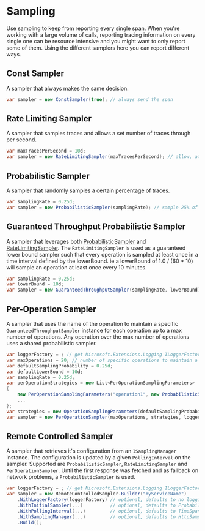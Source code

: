 # Sampling
Use sampling to keep from reporting every single span. When you're working with a large volume of calls, reporting tracing information on every single one can be resource intensive and you might want to only report some of them. Using the different samplers here you can report different ways.

## Const Sampler
A sampler that always makes the same decision.

```C#
var sampler = new ConstSampler(true); // always send the span
```

## Rate Limiting Sampler 
A sampler that samples traces and allows a set number of traces through per second.

```C#
var maxTracesPerSecond = 10d;
var sampler = new RateLimitingSampler(maxTracesPerSecond); // allow, at most, 10 traces through per second.
```

## Probabilistic Sampler
A sampler that randomly samples a certain percentage of traces.

```C#
var samplingRate = 0.25d;
var sampler = new ProbabilisticSampler(samplingRate); // sample 25% of all traces
```

## Guaranteed Throughput Probabilistic Sampler
A sampler that leverages both [ProbabilisticSampler](#probabilistic-sampler) and [RateLimitingSampler](#rate-limiting-sampler). The `RateLimitingSampler` is used as a guaranteed lower bound sampler such that every operation is sampled at least once in a time interval defined by the lowerBound. ie a lowerBound of 1.0 / (60 * 10) will sample an operation at least once every 10 minutes.

```C#
var samplingRate = 0.25d;
var lowerBound = 10d;
var sampler = new GuaranteedThroughputSampler(samplingRate, lowerBound);
```

## Per-Operation Sampler
A sampler that uses the name of the operation to maintain a specific `GuaranteedThroughputSampler` instance for each operation up to a max number of operations. Any operation over the max number of operations uses a shared probabilistic sampler.

```C#
var loggerFactory = ; // get Microsoft.Extensions.Logging ILoggerFactory
var maxOperations = 20; // number of specific operations to maintain a separate sampler instance for
var defaultSamplingProbability = 0.25d;
var defaultLowerBound = 10d;
var samplingRate = 0.25d;
var perOperationStrategies = new List<PerOperationSamplingParameters>
{
    new PerOperationSamplingParameters("operation1", new ProbabilisticSamplingStrategy(samplingRate)),
    ...
};
var strategies = new OperationSamplingParameters(defaultSamplingProbability, defaultLowerBound, perOperationStrategies);
var sampler = new PerOperationSampler(maxOperations, strategies, loggerFactory);
```

## Remote Controlled Sampler
A sampler that retrieves it's configuration from an `ISamplingManager` instance. The configuration is updated by a given `PollingInterval` on the sampler. Supported are `ProbabilisticSampler`, `RateLimitingSampler` and `PerOperationSampler`. Until the first response was fetched and as fallback on network problems, a `ProbabilisticSampler` is used.

```C#
var loggerFactory = ; // get Microsoft.Extensions.Logging ILoggerFactory
var sampler = new RemoteControlledSampler.Builder("myServiceName")
    .WithLoggerFactory(loggerFactory) // optional, defaults to no logging
    .WithInitialSampler(...)          // optional, defaults to ProbabilisticSampler(0.001D)
    .WithPollingInterval(...)         // optional, defaults to TimeSpan.FromMinutes(1)
    .WithSamplingManager(...)         // optional, defaults to HttpSamplingManager("localhost:5778")
    .Build();
```
